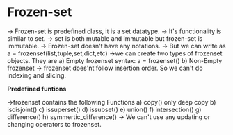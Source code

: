 # Frozen-set
-> Frozen-set is predefined class, it is a set datatype.
-> It's functionality is similar to set.
-> set is both mutable and immutable but frozen-set is immutable.
-> Frozen-set doesn't have any notations.
-> But we can write as a = frozenset(list,tuple,set,dict,etc)
->we can create two types of frozenset objects. They are
			a) Empty frozenset
   syntax: a = frozenset()
			b) Non-Empty  frozenset
-> frozenset does'nt follow insertion order. So we can't do indexing and slicing.

**Predefined funtions**

->frozenset  contains the following Functions
			a) copy()  only deep copy
			b) isdisjoint()
			c) issuperset()
			d) issubset()
			e) union()
			f) intersection()
			g) difference()
			h) symmertic_difference()
-> We can't use any updating or changing operators to frozenset.
   
